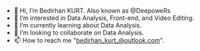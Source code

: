 - 👋 Hi, I’m Bedirhan KURT. Also known as @DeepoweRs
- 👀 I’m interested in Data Analysis, Front-end, and Video Editing.
- 🌱 I’m currently learning about Data Analysis.
- 🤝 I’m looking to collaborate on Data Analysis.
- 📫 How to reach me "bedirhan_kurt_@outlook.com".

<!---
DeepoweRs/DeepoweRs is a ✨ special ✨ repository because its `README.md` (this file) appears on your GitHub profile.
You can click the Preview link to take a look at your changes.
--->

